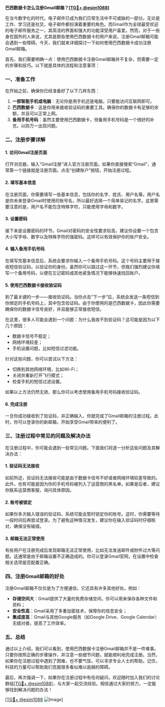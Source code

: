 **巴西数据卡怎么注册Gmail邮箱？[[TG💪+ @esim1088](https://t.me/s/esim1088)]**

在当今数字化的时代，电子邮件已成为我们日常生活中不可或缺的一部分。无论是工作、学习还是社交，电子邮件都扮演着重要的角色。而Gmail作为全球最受欢迎的电子邮件服务之一，其简洁的界面和强大的功能深受用户喜爱。然而，对于一些身在国外的人来说，尤其是那些使用巴西数据卡的用户来说，注册Gmail邮箱可能会遇到一些障碍。今天，我们就来详细探讨一下如何使用巴西数据卡成功注册Gmail邮箱。

首先，我们需要明确一点：使用巴西数据卡注册Gmail邮箱并不复杂，但需要一定的步骤和技巧。以下就是具体的流程和注意事项：

### 一、准备工作

在开始之前，确保你已经准备好了以下几样东西：
1. **一部智能手机或电脑**：无论你是用手机还是电脑，只要能访问互联网即可。
2. **巴西数据卡**：这是你用来接收验证码的重要工具。确保你的数据卡有足够的余额，并且可以正常上网。
3. **备用手机号码**：虽然主要使用巴西数据卡，但备用手机号码是一个很好的补充，以防万一出现问题。

### 二、注册步骤详解

#### 1. 访问Gmail注册页面

打开浏览器，输入“Gmail注册”进入官方注册页面。如果你直接搜索“Gmail”，通常第一个链接就是注册页面。点击“创建账户”按钮，开始注册过程。

#### 2. 填写基本信息

在注册页面，你需要填写一些基本信息，包括你的名字、姓氏、用户名等。用户名是你未来登录Gmail时使用的账号名，所以最好选择一个简单易记的名字。这里需要注意的是，用户名不能包含特殊字符，只能使用字母和数字。

#### 3. 设置密码

接下来是设置密码的环节。Gmail对密码的安全性要求较高，建议你设置一个包含大小写字母、数字以及特殊字符的强密码。这样可以有效保护你的账户安全。

#### 4. 输入备用手机号码

在填写完基本信息后，系统会要求你输入一个备用手机号码。这个号码主要用于接收短信验证码，以验证你的身份。虽然你可以跳过这一环节，但我们强烈建议你填写一个备用号码，以便在忘记密码或其他紧急情况下能够快速找回账户。

#### 5. 使用巴西数据卡接收验证码

到了最关键的一步——接收验证码。当你点击“下一步”后，系统会发送一条短信到你绑定的手机号码上，其中包含验证码。由于你使用的是巴西数据卡，因此你需要确保你的数据卡信号良好，并且能够正常接收短信。

在这里，很多人可能会遇到一个问题：为什么我收不到验证码？这可能是因为以下几个原因：
- 数据卡信号不稳定；
- 网络环境较差；
- 手机设置问题，比如短信过滤功能。

针对这些问题，你可以尝试以下方法：
- 切换到其他网络环境，比如Wi-Fi；
- 关闭并重新打开飞行模式；
- 检查手机的短信过滤设置。

如果以上方法仍然无效，那么你可以考虑使用备用手机号码接收验证码。

#### 6. 完成注册

一旦你成功接收到了验证码，并正确输入，你就完成了Gmail邮箱的注册过程。此时，你可以登录你的新邮箱，开始享受Gmail带来的便利了。

### 三、注册过程中常见的问题及解决办法

在注册过程中，你可能会遇到一些常见问题。下面我们将逐一分析这些问题及其解决办法：

#### 1. 验证码无法接收

如前所述，验证码无法接收可能是由于数据卡信号不好或者网络环境较差导致的。此外，也有可能是因为你的手机号码被列入了运营商的黑名单。如果是后者，建议你联系运营商客服，询问具体原因。

#### 2. 账号被锁定

如果你多次输入错误的验证码，系统可能会暂时锁定你的账号。这时，你需要等待一段时间后再尝试登录。为了避免这种情况发生，建议你在输入验证码时仔细核对，确保没有输错。

#### 3. 邮箱无法正常使用

有些用户在注册完成后发现邮箱无法正常使用，比如无法发送邮件或附件过大等问题。这通常是由于邮箱设置不正确造成的。你可以登录Gmail官网，在设置中检查相关选项是否配置正确。

### 四、注册Gmail邮箱的好处

注册Gmail邮箱不仅仅是为了方便通信，它还具有许多其他好处。例如：
- **存储空间大**：Gmail提供了大量的免费存储空间，你可以用来保存各种文件和资料；
- **安全性高**：Gmail采用了多重加密技术，保障你的信息安全；
- **集成度高**：Gmail与其他Google服务（如Google Drive、Google Calendar）无缝对接，提高了工作效率。

### 五、总结

通过以上介绍，我们可以看到，使用巴西数据卡注册Gmail邮箱并不是一件难事。只要你按照正确的步骤操作，并注意一些细节问题，就能顺利地完成注册。当然，如果你在注册过程中遇到了困难，也不要气馁，可以寻求专业人士的帮助。记住，科技的力量可以帮助我们克服很多看似难以逾越的障碍。

最后，再次强调一下，如果你在注册过程中有任何疑问，欢迎随时加入我们的讨论群组[[TG💪+ @esim1088](https://t.me/s/esim1088)]，与大家一起交流经验。相信通过大家的努力，一定能够找到解决问题的办法！

[[TG💪+ @esim1088](https://t.me/s/esim1088) ![Image](https://i.postimg.cc/4NQfJmqS/Snipaste-2025-05-13-00-14-12.png)]
